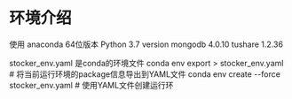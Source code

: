 
# 环境介绍

使用 anaconda 64位版本 Python 3.7 version
mongodb 4.0.10
tushare  1.2.36

stocker_env.yaml 是conda的环境文件
conda env export > stocker_env.yaml    # 将当前运行环境的package信息导出到YAML文件
conda env create --force stocker_env.yaml  # 使用YAML文件创建运行环

